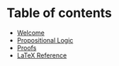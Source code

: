 # Table of contents

* [Welcome](README.md)
* [Propositional Logic](propositional-logic.md)
* [Proofs](proofs.md)
* [LaTeX Reference](latex-reference.md)

